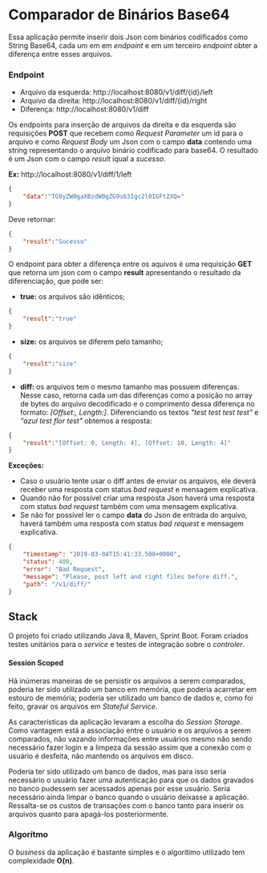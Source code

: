# Comparador de Binários Base64

Essa aplicação permite inserir dois Json com binários codificados como String Base64, cada um em em *endpoint* e em um terceiro *endpoint* obter a diferença entre esses arquivos.

### Endpoint
* Arquivo da esquerda: http://localhost:8080/v1/diff/{id}/left
* Arquivo da direita: http://localhost:8080/v1/diff/{id}/right
* Diferença: http://localhost:8080/v1/diff

Os endpoints para inserção de arquivos da direita e da esquerda são requisições **POST** que recebem como *Request Parameter* um id para o arquivo e como *Request Body* um Json com o campo **data** contendo uma string representando o arquivo binário codificado para base64. O resultado é um Json com o campo *result* iqual a *sucesso*.

**Ex:**
http://localhost:8080/v1/diff/1/left
```json
{
	"data":"TG9yZW0gaXBzdW0gZG9sb3Igc2l0IGFtZXQ="
}
```
Deve retornar:
```json
{
	"result":"Sucesso"
}
```
O endpoint para obter a diferença entre os aquivos é uma requisição **GET** que retorna um json com o campo **result** apresentando o resultado da diferenciação, que pode ser:
* **true:** os arquivos são idênticos;
```json
{
	"result":"true"
}
``` 
* **size:** os arquivos se diferem pelo tamanho;
```json
{
	"result":"size"
}
```
* **diff:** os arquivos tem o mesmo tamanho mas possuem diferenças. Nesse caso, retorna cada um das diferenças como a posição no array de bytes do arquivo decodificado e o comprimento dessa diferença no formato: *[Offset:<int>, Length:<int>]*.
Diferenciando os textos *"test test test test"* e *"azul test flor test"* obtemos a resposta:
```json
{
	"result":"[Offset: 0, Length: 4], [Offset: 10, Length: 4]"
}
```

**Exceções:**
* Caso o usuário tente usar o diff antes de enviar os arquivos, ele deverá receber uma resposta com status *bad request* e mensagem explicativa.
* Quando não for possível criar uma resposta Json haverá uma resposta com status *bad request* também com uma mensagem explicativa. 
* Se não for possível ler o campo **data** do Json de entrada do arquivo, haverá também uma resposta com status *bad request* e mensagem explicativa.
```json
{
    "timestamp": "2019-03-04T15:41:33.508+0000",
    "status": 400,
    "error": "Bad Request",
    "message": "Please, post left and right files before diff.",
    "path": "/v1/diff/"
}
```

## Stack
O projeto foi criado utilizando Java 8, Maven, Sprint Boot. Foram criados testes unitários para o *service* e testes de integração sobre o *controler*.
#### Session Scoped
Há inúmeras maneiras de se persistir os arquivos a serem comparados, poderia ter sido utilizado um banco em memória, que poderia acarretar em estouro de memória; poderia ser utilizado um banco de dados e, como foi feito, gravar os arquivos em *Stateful Service*.

As características da aplicação levaram a escolha do *Session Storage*. Como vantagem está a associação entre o usuário e os arquivos a serem comparados, não vazando informações entre usuários mesmo não sendo necessário fazer login e a limpeza da sessão assim que a conexão com o usuário é desfeita, não mantendo os arquivos em disco. 

Poderia ter sido utilizado um banco de dados, mas para isso seria necessário o usuário fazer uma autenticação para que os dados gravados no banco pudessem ser acessados apenas por esse usuário. Seria necessário ainda limpar o banco quando o usuário deixasse a aplicação. Ressalta-se os custos de transações com o banco tanto para inserir os arquivos quanto para apagá-los posteriormente.

### Algorítmo
O *business* da aplicação é bastante simples e o algorítimo utilizado tem complexidade **O(n)**. 
